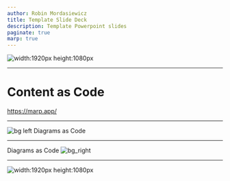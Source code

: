 ```yaml
---
author: Robin Mordasiewicz
title: Template Slide Deck
description: Template Powerpoint slides
paginate: true
marp: true
---
```


<!-- _class: intro -->

![width:1920px height:1080px](index.png)

---

# **Content as Code**

https://marp.app/

---

![bg left](diagram1.png) Diagrams as Code

---

Diagrams as Code ![bg_right](diagram2.png)

---

<!-- _class: intro -->

![width:1920px height:1080px](outro.png)

